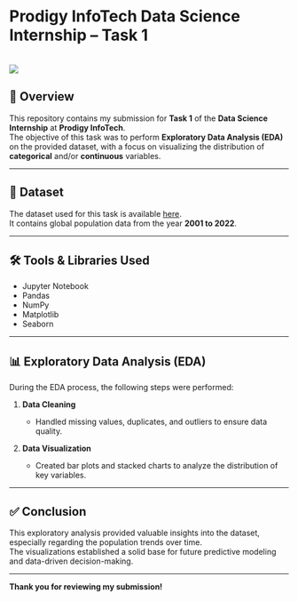 # Prodigy InfoTech Data Science Internship – Task 1  
<br>  
<img src="https://github.com/kindo-tk/PRODIGY_DS_01/blob/main/ds1.png" >

## 📌 Overview

This repository contains my submission for **Task 1** of the **Data Science Internship** at **Prodigy InfoTech**.  
The objective of this task was to perform **Exploratory Data Analysis (EDA)** on the provided dataset, with a focus on visualizing the distribution of **categorical** and/or **continuous** variables.

---

## 📂 Dataset

The dataset used for this task is available [here](https://github.com/kindo-tk/PRODIGY_DS_01/blob/main/worldpopulationdata.csv).  
It contains global population data from the year **2001 to 2022**.

---

## 🛠️ Tools & Libraries Used

- Jupyter Notebook  
- Pandas  
- NumPy  
- Matplotlib  
- Seaborn  

---

## 📊 Exploratory Data Analysis (EDA)

During the EDA process, the following steps were performed:

1. **Data Cleaning**  
   - Handled missing values, duplicates, and outliers to ensure data quality.

2. **Data Visualization**  
   - Created bar plots and stacked charts to analyze the distribution of key variables.

---

## ✅ Conclusion

This exploratory analysis provided valuable insights into the dataset, especially regarding the population trends over time.  
The visualizations established a solid base for future predictive modeling and data-driven decision-making.

---

**Thank you for reviewing my submission!**
